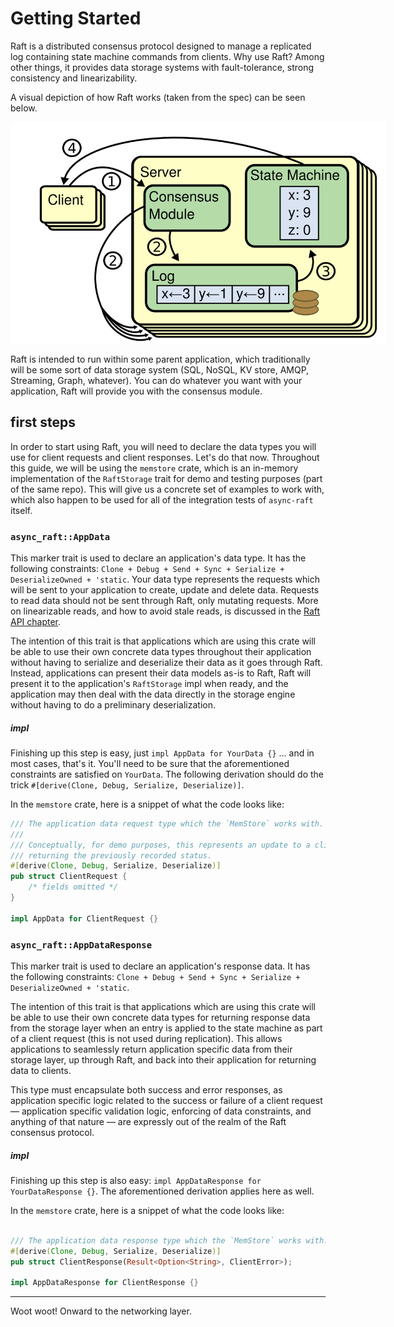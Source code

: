 Getting Started
===============
Raft is a distributed consensus protocol designed to manage a replicated log containing state machine commands from clients. Why use Raft? Among other things, it provides data storage systems with fault-tolerance, strong consistency and linearizability.

A visual depiction of how Raft works (taken from the spec) can be seen below.

<p>
    <img style="max-width:600px;" src="./images/raft-overview.png"/>
</p>

Raft is intended to run within some parent application, which traditionally will be some sort of data storage system (SQL, NoSQL, KV store, AMQP, Streaming, Graph, whatever). You can do whatever you want with your application, Raft will provide you with the consensus module.

## first steps
In order to start using Raft, you will need to declare the data types you will use for client requests and client responses. Let's do that now. Throughout this guide, we will be using the `memstore` crate, which is an in-memory implementation of the `RaftStorage` trait for demo and testing purposes (part of the same repo). This will give us a concrete set of examples to work with, which also happen to be used for all of the integration tests of `async-raft` itself.

### `async_raft::AppData`
This marker trait is used to declare an application's data type. It has the following constraints: `Clone + Debug + Send + Sync + Serialize + DeserializeOwned + 'static`. Your data type represents the requests which will be sent to your application to create, update and delete data. Requests to read data should not be sent through Raft, only mutating requests. More on linearizable reads, and how to avoid stale reads, is discussed in the [Raft API chapter](./raft.md).

The intention of this trait is that applications which are using this crate will be able to use their own concrete data types throughout their application without having to serialize and deserialize their data as it goes through Raft. Instead, applications can present their data models as-is to Raft, Raft will present it to the application's `RaftStorage` impl when ready, and the application may then deal with the data directly in the storage engine without having to do a preliminary deserialization.

##### impl
Finishing up this step is easy, just `impl AppData for YourData {}` ... and in most cases, that's it. You'll need to be sure that the aforementioned constraints are satisfied on `YourData`. The following derivation should do the trick `#[derive(Clone, Debug, Serialize, Deserialize)]`.

In the `memstore` crate, here is a snippet of what the code looks like:

```rust
/// The application data request type which the `MemStore` works with.
///
/// Conceptually, for demo purposes, this represents an update to a client's status info,
/// returning the previously recorded status.
#[derive(Clone, Debug, Serialize, Deserialize)]
pub struct ClientRequest {
    /* fields omitted */
}

impl AppData for ClientRequest {}
```

### `async_raft::AppDataResponse`
This marker trait is used to declare an application's response data. It has the following constraints: `Clone + Debug + Send + Sync + Serialize + DeserializeOwned + 'static`.

The intention of this trait is that applications which are using this crate will be able to use their own concrete data types for returning response data from the storage layer when an entry is applied to the state machine as part of a client request (this is not used during replication). This allows applications to seamlessly return application specific data from their storage layer, up through Raft, and back into their application for returning data to clients.

This type must encapsulate both success and error responses, as application specific logic related to the success or failure of a client request — application specific validation logic, enforcing of data constraints, and anything of that nature — are expressly out of the realm of the Raft consensus protocol.

##### impl
Finishing up this step is also easy: `impl AppDataResponse for YourDataResponse {}`. The aforementioned derivation applies here as well.

In the `memstore` crate, here is a snippet of what the code looks like:

```rust

/// The application data response type which the `MemStore` works with.
#[derive(Clone, Debug, Serialize, Deserialize)]
pub struct ClientResponse(Result<Option<String>, ClientError>);

impl AppDataResponse for ClientResponse {}
```

---

Woot woot! Onward to the networking layer.
